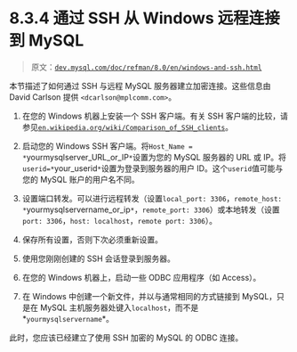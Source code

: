 # 8.3.4 通过 SSH 从 Windows 远程连接到 MySQL

> 原文：[`dev.mysql.com/doc/refman/8.0/en/windows-and-ssh.html`](https://dev.mysql.com/doc/refman/8.0/en/windows-and-ssh.html)

本节描述了如何通过 SSH 与远程 MySQL 服务器建立加密连接。这些信息由 David Carlson 提供 `<dcarlson@mplcomm.com>`。

1.  在您的 Windows 机器上安装一个 SSH 客户端。有关 SSH 客户端的比较，请参见[`en.wikipedia.org/wiki/Comparison_of_SSH_clients`](http://en.wikipedia.org/wiki/Comparison_of_SSH_clients)。

1.  启动您的 Windows SSH 客户端。将`Host_Name = *`yourmysqlserver_URL_or_IP`*`设置为您的 MySQL 服务器的 URL 或 IP。将`userid=*`your_userid`*`设置为登录到服务器的用户 ID。这个`userid`值可能与您的 MySQL 账户的用户名不同。

1.  设置端口转发。可以进行远程转发（设置`local_port: 3306`，`remote_host: *`yourmysqlservername_or_ip`*`，`remote_port: 3306`）或本地转发（设置`port: 3306`，`host: localhost`，`remote port: 3306`）。

1.  保存所有设置，否则下次必须重新设置。

1.  使用您刚刚创建的 SSH 会话登录到服务器。

1.  在您的 Windows 机器上，启动一些 ODBC 应用程序（如 Access）。

1.  在 Windows 中创建一个新文件，并以与通常相同的方式链接到 MySQL，只是在 MySQL 主机服务器处键入`localhost`，而不是*`yourmysqlservername`*。

此时，您应该已经建立了使用 SSH 加密的 MySQL 的 ODBC 连接。
